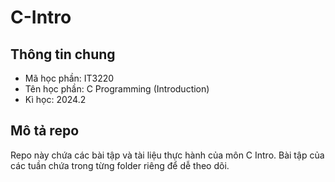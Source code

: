 # C-Intro
## Thông tin chung
- Mã học phần: IT3220
- Tên học phần: C Programming (Introduction)
- Kì học: 2024.2
## Mô tả repo
Repo này chứa các bài tập và tài liệu thực hành của môn C Intro.
Bài tập của các tuần chứa trong từng folder riêng để dễ theo dõi.